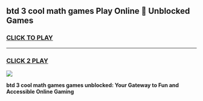 
## btd 3 cool math games Play Online 👋 Unblocked Games
<h3>
<a href="https://news.freeplayer.one?title=btd_3_cool_math_games&ref=17CMG">CLICK TO PLAY</a></h3>
<hr>

<h3>
<a href="https://news.freeplayer.one?title=btd_3_cool_math_games&ref=17CMG">CLICK 2 PLAY</a>
  
</h3>

<a href="https://news.freeplayer.one?title=btd_3_cool_math_games&ref=17CMG/"><img src="https://clearcache.store/games.png"></a>


**btd 3 cool math games games unblocked: Your Gateway to Fun and Accessible Online Gaming**
